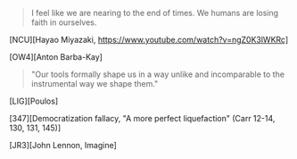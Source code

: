 > I feel like we are nearing to the end of times. We humans are losing faith in ourselves.

[NCU][Hayao Miyazaki, https://www.youtube.com/watch?v=ngZ0K3lWKRc]

[OW4][Anton Barba-Kay]

> "Our tools formally shape us in a way unlike and incomparable to the instrumental way we shape them."

[LIG][Poulos]

[347][Democratization fallacy, "A more perfect liquefaction" (Carr 12-14, 130, 131, 145)]

[JR3][John Lennon, Imagine]
